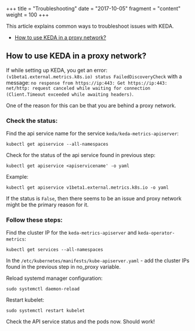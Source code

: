 +++
title = "Troubleshooting"
date = "2017-10-05"
fragment = "content"
weight = 100
+++

This article explains common ways to troubleshoot issues with KEDA.

- [How to use KEDA in a proxy network?](#how-to-use-keda-in-a-proxy-network)

## How to use KEDA in a proxy network?
If while setting up KEDA, you get an error: `(v1beta1.external.metrics.k8s.io) status FailedDiscoveryCheck` with a message: `no response from https://ip:443: Get https://ip:443: net/http: request canceled while waiting for connection (Client.Timeout exceeded while awaiting headers)`.

 One of the reason for this can be that you are behind a proxy network.

### Check the status:

Find the api service name for the service `keda/keda-metrics-apiserver`:

```
kubectl get apiservice --all-namespaces
```

Check for the status of the api service found in previous step:

```
kubectl get apiservice <apiservicename' -o yaml
```

Example:
```
kubectl get apiservice v1beta1.external.metrics.k8s.io -o yaml
```

If the status is `False`, then there seems to be an issue and proxy network might be the primary reason for it.

### Follow these steps:

Find the cluster IP for the `keda-metrics-apiserver` and `keda-operator-metrics`:

```
kubectl get services --all-namespaces
```

In the `/etc/kubernetes/manifests/kube-apiserver.yaml` - add the cluster IPs found in the previous step in no_proxy variable.

Reload systemd manager configuration:

```
sudo systemctl daemon-reload
```

Restart kubelet:

```
sudo systemctl restart kubelet
```

Check the API service status and the pods now. Should work!
